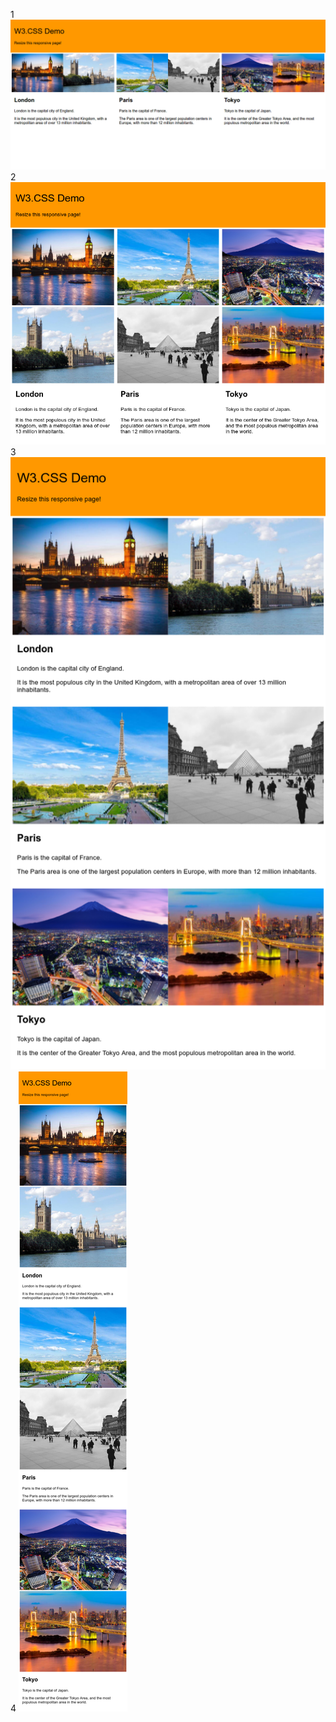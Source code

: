 1
![alt text](img/printScr/1.png "1st screen")
2
![alt text](img/printScr/2.png "2nd screen")
3
![alt text](img/printScr/3.png "3rd screen")
4
![alt text](img/printScr/4.png "4th screen")
